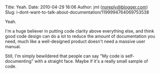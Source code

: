 Title: Yeah.
Date: 2010-04-29 16:06
Author: jml (noreply@blogger.com)
Slug: i-dont-want-to-talk-about-documentation/1199994764069753538

Yeah.  
  
I'm a huge believer in putting code clarity above everything else, and
think good code design can do a lot to reduce the amount of
documentation you need, much like a well-designed product doesn't need a
massive user manual.  
  
Still, I'm simply bewildered that people can say "My code is
self-documenting" with a straight face. Maybe if it's a really small
sample of code.

